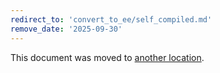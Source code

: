 ```yaml
---
redirect_to: 'convert_to_ee/self_compiled.md'
remove_date: '2025-09-30'
---
```


<!-- markdownlint-disable -->

This document was moved to [another location](convert_to_ee/self_compiled.md).

<!-- This redirect file can be deleted after <2025-09-30>. -->
<!-- Redirects that point to other docs in the same project expire in three months. -->
<!-- Redirects that point to docs in a different project or site (for example, link is not relative and starts with `https:`) expire in one year. -->
<!-- Before deletion, see: https://docs.gitlab.com/development/documentation/redirects -->